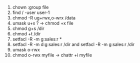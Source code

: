 1. chown :group file
2. find / -user user-1
3. chmod -R ug+rwx,o-wrx /data  
4. umask u+x ? -> chmod +x file
5. chmod g+s /dir
6. chmod +t /dir
7. setfacl -R -m g:sales:r *
8. setfacl -R -m d:g:sales:r /dir and setfacl -R -m g:sales:r /dir
9. umask o-rwx
10. chmod o-rwx myfile -> chattr +i myfile
